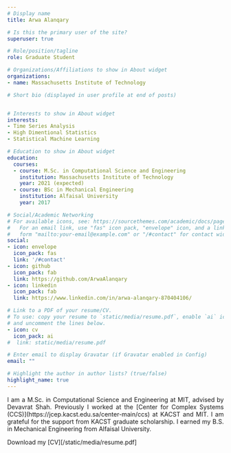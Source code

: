 ```yaml
---
# Display name
title: Arwa Alanqary

# Is this the primary user of the site?
superuser: true

# Role/position/tagline
role: Graduate Student

# Organizations/Affiliations to show in About widget
organizations:
- name: Massachusetts Institute of Technology

# Short bio (displayed in user profile at end of posts)


# Interests to show in About widget
interests:
- Time Series Analysis
- High Dimentional Statistics 
- Statistical Machine Learning

# Education to show in About widget
education:
  courses:
  - course: M.Sc. in Computational Science and Engineering 
    institution: Massachusetts Institute of Technology
    year: 2021 (expected)
  - course: BSc in Mechanical Engineering
    institution: Alfaisal University 
    year: 2017

# Social/Academic Networking
# For available icons, see: https://sourcethemes.com/academic/docs/page-builder/#icons
#   For an email link, use "fas" icon pack, "envelope" icon, and a link in the
#   form "mailto:your-email@example.com" or "/#contact" for contact widget.
social:
- icon: envelope
  icon_pack: fas
  link: '/#contact'
- icon: github
  icon_pack: fab
  link: https://github.com/ArwaAlanqary
- icon: linkedin
  icon_pack: fab
  link: https://www.linkedin.com/in/arwa-alanqary-870404106/

# Link to a PDF of your resume/CV.
# To use: copy your resume to `static/media/resume.pdf`, enable `ai` icons in `params.toml`, 
# and uncomment the lines below.
- icon: cv
  icon_pack: ai
#  link: static/media/resume.pdf

# Enter email to display Gravatar (if Gravatar enabled in Config)
email: ""

# Highlight the author in author lists? (true/false)
highlight_name: true
---
```


<p>
<div style="text-align: justify"> 
I am a M.Sc. in Computational Science and Engineering at MIT, advised by Devavrat Shah. Previously I worked at the [Center for Complex Systems (CCS)](https://jcep.kacst.edu.sa/center-main/ccs) at KACST and MIT. I am grateful for the support from KACST graduate scholarship. I earned my B.S. in Mechanical Engineering from Alfaisal University. 
</div>
</p>

Download my [CV][/static/media/resume.pdf]
